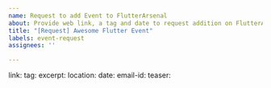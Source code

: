 ```yaml
---
name: Request to add Event to FlutterArsenal
about: Provide web link, a tag and date to request addition on FlutterArsenal
title: "[Request] Awesome Flutter Event"
labels: event-request
assignees: ''

---
```


<!-- Please provide links and information in the following format -->

link:     <!-- Github repository link to the project -->
tag:        <!-- one tag to add to your project -->
excerpt:    <!-- max 100 words summary -->
location:   <!-- location of the event -->
date:       <!-- date of the event -->
email-id:   <!-- please provide email id for further communications -->
teaser:     <!-- image or gif for this battle -->